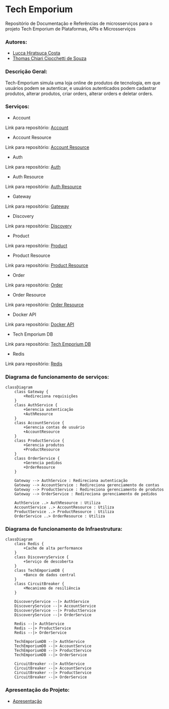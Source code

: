 # Tech Emporium
Repositório de Documentação e Referências de microsserviços para o projeto Tech Emporium de Plataformas, APIs e Microsserviços

### Autores:
- [Lucca Hiratsuca Costa](https://github.com/LuccaHiratsuca)
- [Thomas Chiari Ciocchetti de Souza](https://github.com/thomaschiari)

### Descrição Geral:
Tech-Emporium simula uma loja online de produtos de tecnologia, em que usuários podem se autenticar, e usuários autenticados podem cadastrar produtos, alterar produtos, criar orders, alterar orders e deletar orders. 

### Serviços: 
- Account

Link para repositório: [Account](https://github.com/LuccaHiratsuca/platform.store.account)

- Account Resource

Link para repositório: [Account Resource](https://github.com/LuccaHiratsuca/platform.store.account-resource)

- Auth

Link para repositório: [Auth](https://github.com/LuccaHiratsuca/platform.store.auth)

- Auth Resource

Link para repositório: [Auth Resource](https://github.com/LuccaHiratsuca/platform.store.auth-resource)

- Gateway

Link para repositório: [Gateway](https://github.com/LuccaHiratsuca/platform.store.gateway)

- Discovery

Link para repositório: [Discovery](https://github.com/LuccaHiratsuca/platform.store.discovery)

- Product

Link para repositório: [Product](https://github.com/thomaschiari/platform.tech-emporium.products)

- Product Resource

Link para repositório: [Product Resource](https://github.com/thomaschiari/platform.tech-emporium.product-resource)

- Order

Link para repositório: [Order](https://github.com/thomaschiari/platform.tech-emporium.orders)

- Order Resource

Link para repositório: [Order Resource](https://github.com/thomaschiari/platform.tech-emporium.order-resource)

- Docker API

Link para repositório: [Docker API](https://github.com/LuccaHiratsuca/platform.store.docker-api)

- Tech Emporium DB

Link para repositório: [Tech Emporium DB](https://github.com/thomaschiari/platform.tech-emporium.db)

- Redis

Link para repositório: [Redis](https://github.com/LuccaHiratsuca/platform.tech-emporium.redis)


### Diagrama de funcionamento de serviços:

```mermaid
classDiagram
    class Gateway {
        +Redireciona requisições
    }
    class AuthService {
        +Gerencia autenticação
        +AuthResource
    }
    class AccountService {
        +Gerencia contas de usuário
        +AccountResource
    }
    class ProductService {
        +Gerencia produtos
        +ProductResource
    }
    class OrderService {
        +Gerencia pedidos
        +OrderResource
    }

    Gateway --> AuthService : Redireciona autenticação
    Gateway --> AccountService : Redireciona gerenciamento de contas
    Gateway --> ProductService : Redireciona gerenciamento de produtos
    Gateway --> OrderService : Redireciona gerenciamento de pedidos

    AuthService ..> AuthResource : Utiliza
    AccountService ..> AccountResource : Utiliza
    ProductService ..> ProductResource : Utiliza
    OrderService ..> OrderResource : Utiliza
```


### Diagrama de funcionamento de Infraestrutura:

```mermaid
classDiagram
    class Redis {
        +Cache de alta performance
    }
    class DiscoveryService {
        +Serviço de descoberta
    }
    class TechEmporiumDB {
        +Banco de dados central
    }
    class CircuitBreaker {
        +Mecanismo de resiliência
    }

    DiscoveryService --|> AuthService
    DiscoveryService --|> AccountService
    DiscoveryService --|> ProductService
    DiscoveryService --|> OrderService

    Redis --|> AuthService
    Redis --|> ProductService
    Redis --|> OrderService

    TechEmporiumDB --|> AuthService
    TechEmporiumDB --|> AccountService
    TechEmporiumDB --|> ProductService
    TechEmporiumDB --|> OrderService

    CircuitBreaker --|> AuthService
    CircuitBreaker --|> AccountService
    CircuitBreaker --|> ProductService
    CircuitBreaker --|> OrderService
```

### Apresentação do Projeto:
- [Apresentação](https://www.canva.com/design/DAGGGQxQAOk/whNCVZho9MY3qcaYNA9QvQ/edit?utm_content=DAGGGQxQAOk&utm_campaign=designshare&utm_medium=link2&utm_source=sharebutton)
